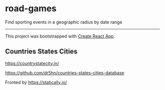 # road-games

Find sporting events in a geographic radius by date range

---
This project was bootstrapped with [Create React App](https://github.com/facebook/create-react-app).

## Countries States Cities

https://countrystatecity.in/

https://github.com/dr5hn/countries-states-cities-database

Fronted by https://statically.io/

